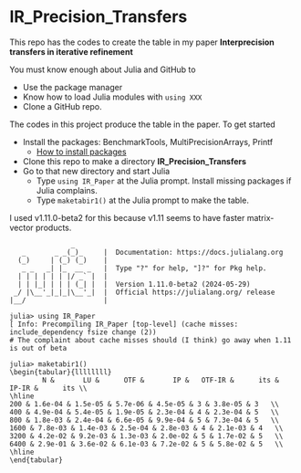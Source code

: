 # IR_Precision_Transfers

This repo has the codes to create the table in my paper __Interprecision transfers in iterative refinement__

You must know enough about Julia and GitHub to

   - Use the package manager
   - Know how to load Julia modules with  ```using XXX```
   - Clone a GitHub repo.

The codes in this project produce the table in the paper. To get started

  - Install the packages: BenchmarkTools, MultiPrecisionArrays, Printf
      - [How to install packages](https://datatofish.com/install-package-julia/)
  - Clone this repo to make a directory __IR_Precision_Transfers__
  - Go to that new directory and start Julia
     - Type ```using IR_Paper``` at the Julia prompt. Install missing packages if Julia complains.
     - Type ```maketabir1()``` at the Julia prompt to make the table.

I used v1.11.0-beta2 for this because v1.11 seems to have faster matrix-vector products.

```
               _
   _       _ _(_)_     |  Documentation: https://docs.julialang.org
  (_)     | (_) (_)    |
   _ _   _| |_  __ _   |  Type "?" for help, "]?" for Pkg help.
  | | | | | | |/ _` |  |
  | | |_| | | | (_| |  |  Version 1.11.0-beta2 (2024-05-29)
 _/ |\__'_|_|_|\__'_|  |  Official https://julialang.org/ release
|__/                   |

julia> using IR_Paper
[ Info: Precompiling IR_Paper [top-level] (cache misses: include_dependency fsize change (2))
# The complaint about cache misses should (I think) go away when 1.11 is out of beta

julia> maketabir1()
\begin{tabular}{llllllll} 
        N &       LU &      OTF &       IP &   OTF-IR &      its &    IP-IR &      its \\ 
\hline 
200 & 1.6e-04 & 1.5e-05 & 5.7e-06 & 4.5e-05 & 3 & 3.8e-05 & 3   \\ 
400 & 4.9e-04 & 5.4e-05 & 1.9e-05 & 2.3e-04 & 4 & 2.3e-04 & 5   \\ 
800 & 1.8e-03 & 2.4e-04 & 6.6e-05 & 9.9e-04 & 5 & 7.3e-04 & 5   \\ 
1600 & 7.8e-03 & 1.4e-03 & 2.5e-04 & 2.8e-03 & 4 & 2.1e-03 & 4   \\ 
3200 & 4.2e-02 & 9.2e-03 & 1.3e-03 & 2.0e-02 & 5 & 1.7e-02 & 5   \\ 
6400 & 2.9e-01 & 3.6e-02 & 6.1e-03 & 7.2e-02 & 5 & 5.8e-02 & 5   \\ 
\hline 
\end{tabular} 
```
